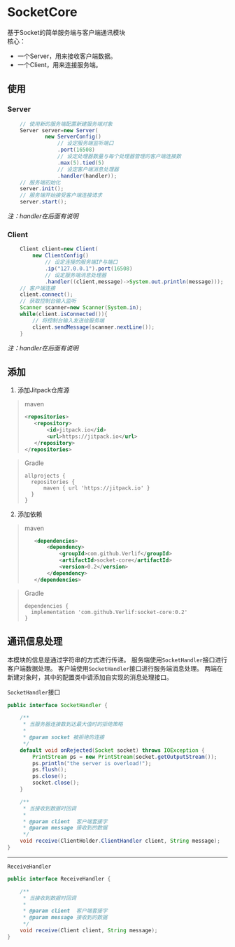 # SocketCore

基于Socket的简单服务端与客户端通讯模块  
核心：

* 一个Server，用来接收客户端数据。
* 一个Client，用来连接服务端。

## 使用

### Server

```java
    // 使用新的服务端配置新建服务端对象
    Server server=new Server(
            new ServerConfig()
                // 设定服务端监听端口
                .port(16508)
                // 设定处理器数量与每个处理器管理的客户端连接数
                .max(5).tied(5)
                // 设定客户端消息处理器
                .handler(handler));
    // 服务端初始化
    server.init();
    // 服务端开始接受客户端连接请求
    server.start();
```

*注：handler在后面有说明*

### Client

```java
    Client client=new Client(
        new ClientConfig()
            // 设定连接的服务端IP与端口
            .ip("127.0.0.1").port(16508)
            // 设定服务端消息处理器
            .handler((client,message)->System.out.println(message)));
    // 客户端连接
    client.connect();
    // 获取控制台输入监听
    Scanner scanner=new Scanner(System.in);
    while(client.isConnected()){
        // 将控制台输入发送给服务端
        client.sendMessage(scanner.nextLine());
    }
```

*注：handler在后面有说明*

## 添加

1. 添加Jitpack仓库源

> maven
> ```xml
> <repositories>
>    <repository>
>        <id>jitpack.io</id>
>        <url>https://jitpack.io</url>
>    </repository>
> </repositories>
> ```

> Gradle
> ```text
> allprojects {
>   repositories {
>       maven { url 'https://jitpack.io' }
>   }
> }
> ```

2. 添加依赖

> maven
> ```xml
>    <dependencies>
>        <dependency>
>            <groupId>com.github.Verlif</groupId>
>            <artifactId>socket-core</artifactId>
>            <version>0.2</version>
>        </dependency>
>    </dependencies>
> ```

> Gradle
> ```text
> dependencies {
>   implementation 'com.github.Verlif:socket-core:0.2'
> }
> ```

## 通讯信息处理

本模块的信息是通过字符串的方式进行传递。 服务端使用`SocketHandler`接口进行客户端数据处理。 客户端使用`SocketHandler`接口进行服务端消息处理。 两端在新建对象时，其中的配置类中请添加自实现的消息处理接口。

`SocketHandler`接口

```java
public interface SocketHandler {

    /**
     * 当服务器连接数到达最大值时的拒绝策略
     *
     * @param socket 被拒绝的连接
     */
    default void onRejected(Socket socket) throws IOException {
        PrintStream ps = new PrintStream(socket.getOutputStream());
        ps.println("the server is overload!");
        ps.flush();
        ps.close();
        socket.close();
    }

    /**
     * 当接收到数据时回调
     *
     * @param client  客户端套接字
     * @param message 接收到的数据
     */
    void receive(ClientHolder.ClientHandler client, String message);
}
```

------

`ReceiveHandler`

```java
public interface ReceiveHandler {

    /**
     * 当接收到数据时回调
     *
     * @param client  客户端套接字
     * @param message 接收到的数据
     */
    void receive(Client client, String message);
}
```
